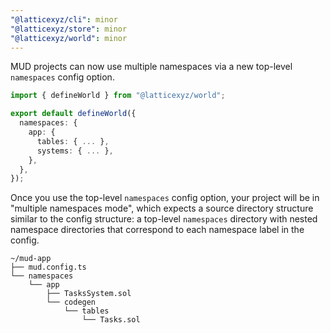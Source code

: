 ```yaml
---
"@latticexyz/cli": minor
"@latticexyz/store": minor
"@latticexyz/world": minor
---
```


MUD projects can now use multiple namespaces via a new top-level `namespaces` config option.

```ts
import { defineWorld } from "@latticexyz/world";

export default defineWorld({
  namespaces: {
    app: {
      tables: { ... },
      systems: { ... },
    },
  },
});
```

Once you use the top-level `namespaces` config option, your project will be in "multiple namespaces mode", which expects a source directory structure similar to the config structure: a top-level `namespaces` directory with nested namespace directories that correspond to each namespace label in the config.

```
~/mud-app
├── mud.config.ts
└── namespaces
    └── app
        ├── TasksSystem.sol
        └── codegen
            └── tables
                └── Tasks.sol
```
